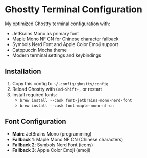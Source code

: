 # Ghostty Terminal Configuration

My optimized Ghostty terminal configuration with:
- JetBrains Mono as primary font
- Maple Mono NF CN for Chinese character fallback
- Symbols Nerd Font and Apple Color Emoji support
- Catppuccin Mocha theme
- Modern terminal settings and keybindings

## Installation

1. Copy this config to `~/.config/ghostty/config`
2. Reload Ghostty with `Cmd+Shift+,` or restart
3. Install required fonts:
   - `brew install --cask font-jetbrains-mono-nerd-font`
   - `brew install --cask font-maple-mono-nf-cn`

## Font Configuration

- **Main**: JetBrains Mono (programming)
- **Fallback 1**: Maple Mono NF CN (Chinese characters)
- **Fallback 2**: Symbols Nerd Font (icons)
- **Fallback 3**: Apple Color Emoji (emoji)

